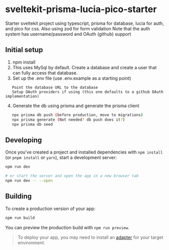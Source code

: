 # sveltekit-prisma-lucia-pico-starter

Starter sveltekit project using typescript, prisma for database, lucia for auth, and pico for css.
Also using zod for form validation
Note that the auth system has username/password and OAuth (github) support

## Initial setup

1. npm install
2. This uses MySql by default. Create a database and create a user that can fully access that database.
3. Set up the .env file (use .env.example as a starting point)

```
   Point the database URL to the database
   Setup OAuth providers if using (this one defaults to a github OAuth implementation)
```

4. Generate the db using prisma and generate the prisma client

```bash
   npx prisma db push (before production, move to migrations)
   npx prisma generate (Not needed? db push does it?)
   npx prisma db seed
```

## Developing

Once you've created a project and installed dependencies with `npm install` (or `pnpm install` or `yarn`), start a development server:

```bash
npm run dev

# or start the server and open the app in a new browser tab
npm run dev -- --open
```

## Building

To create a production version of your app:

```bash
npm run build
```

You can preview the production build with `npm run preview`.

> To deploy your app, you may need to install an [adapter](https://kit.svelte.dev/docs/adapters) for your target environment.
